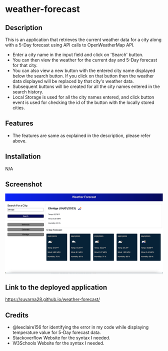 # weather-forecast

## Description 

This is an application that retrieves the current weather data for a city along with a 5-Day forecast using API calls to OpenWeatherMap API.

* Enter a city name in the input field and click on 'Search' button.
* You can then view the weather for the current day and 5-Day forecast for that city. 
* You can also view a new button with the entered city name displayed below the search button. If you click on that button then the weather data displayed will be replaced by that city's weather data. 
* Subsequent buttons will be created for all the city names entered in the search history.
* Local Storage is used for all the city names entered, and click button event is used for checking the id of the button with the locally stored cities. 

## Features

* The features are same as explained in the description, please refer above.

## Installation

N/A

## Screenshot

![Main Webpage](./screenshot/screenshot.png)

## Link to the deployed application

https://suvarna28.github.io/weather-forecast/ 

## Credits

* @leeclaire156 for identifying the error in my code while displaying temperature value for 5-Day forecast data. 
* Stackoverflow Website for the syntax I needed. 
* W3Schools Website for the syntax I needed. 

